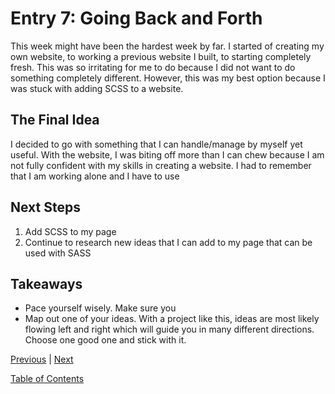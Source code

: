 # Entry 7: Going Back and Forth

This week might have been the hardest week by far. I started of creating my own website, to working a previous website I built, to starting completely fresh. This was so irritating for me to do because I did not want to do something completely different. However, this was my best option because I was stuck with adding SCSS to a website. 

## The Final Idea
I decided to go with something that I can handle/manage by myself yet useful. With the website, I was biting off more than I can chew because I am not fully confident with my skills in creating a website. I had to remember that I am working alone and I have to use 

## Next Steps 
1. Add SCSS to my page
2. Continue to research new ideas that I can add to my page that can be used with SASS

## Takeaways
+ Pace yourself wisely. Make sure you 
+ Map out one of your ideas. With a project like this, ideas are most likely flowing left and right which will guide you in many different directions. Choose one good one and stick with it. 



[Previous](../entries/entry06.md) |  [Next](../entries/entry08.md)

[Table of Contents](../README.md)